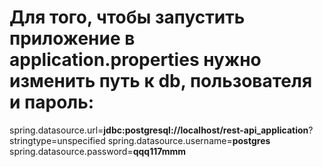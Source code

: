 # Для того, чтобы запустить приложение в application.properties нужно изменить путь к db, пользователя и пароль:
spring.datasource.url=**jdbc:postgresql://localhost/rest-api_application**?stringtype=unspecified
spring.datasource.username=**postgres**
spring.datasource.password=**qqq117mmm**
